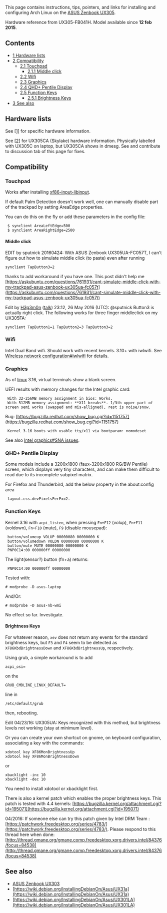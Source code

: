 This page contains instructions, tips, pointers, and links for installing and configuring Arch Linux on the [ASUS Zenbook UX305](http://www.asus.com/Notebooks_Ultrabooks/ASUS_ZENBOOK_UX305/Features/).

Hardware reference from UX305-FB041H. Model available since **12 feb 2015**.

## Contents

*   [1 Hardware lists](#Hardware_lists)
*   [2 Compatibility](#Compatibility)
    *   [2.1 Touchpad](#Touchpad)
        *   [2.1.1 Middle click](#Middle_click)
    *   [2.2 Wifi](#Wifi)
    *   [2.3 Graphics](#Graphics)
    *   [2.4 QHD+ Pentile Display](#QHD.2B_Pentile_Display)
    *   [2.5 Function Keys](#Function_Keys)
        *   [2.5.1 Brightness Keys](#Brightness_Keys)
*   [3 See also](#See_also)

## Hardware lists

See [[1]](https://gist.github.com/anonymous/6363a5462af10ee18c0c) for specific hardware information.

See [[2]](https://gist.github.com/precurse/6dc1990cd000551c8f11) for UX305CA (Skylake) hardware information. Physically labelled with UX305C on laptop, but UX305CA shows in dmesg. See and contribute to discussion tab of this page for fixes.

## Compatibility

### Touchpad

Works after installing [xf86-input-libinput](https://www.archlinux.org/packages/?name=xf86-input-libinput).

If default Palm Detection doesn't work well, one can manually disable part of the trackpad by setting AreaEdge properties.

You can do this on the fly or add these parameters in the config file:

```
 $ synclient AreaLeftEdge=500
 $ synclient AreaRightEdge=2500

```

#### Middle click

EDIT by sputnick 20160424: With ASUS Zenbook UX305UA-FC057T, I can't figure out how to simulate middle click (to paste) even after running

```
synclient TapButton3=2

```

thanks to add workaround if you have one. This post didn't help me [https://askubuntu.com/questions/761931/cant-simulate-middle-click-with-my-trackpad-asus-zenbook-ux305ua-fc057t](https://askubuntu.com/questions/761931/cant-simulate-middle-click-with-my-trackpad-asus-zenbook-ux305ua-fc057t)

Edit by [H3g3m0n](/index.php?title=User:H3g3m0n&action=edit&redlink=1 "User:H3g3m0n (page does not exist)") ([talk](/index.php/User_talk:H3g3m0n "User talk:H3g3m0n")) 23:12, 26 May 2016 (UTC): @sputnick Button3 is actually right click. The following works for three finger middleclick on my UX305FA:

```
synclient TapButton1=1 TapButton2=3 TapButton3=2

```

### Wifi

Intel Dual Band wifi. Should work with recent kernels. 3.10+ with iwlwifi. See [Wireless network configuration#iwlwifi](/index.php/Wireless_network_configuration#iwlwifi "Wireless network configuration") for details.

### Graphics

As of [linux](https://www.archlinux.org/packages/?name=linux) 3.16, virtual terminals show a blank screen.

UEFI results with memory changes for the Intel graphic card:

```
 With 32-256MB memory assignment in bios: Works.
 With 512MB memory assignment: **X11 breaks**. 1/3th upper-part of screen semi works (swapped and mis-alligned), rest is noise/snow.

```

Bug: [https://bugzilla.redhat.com/show_bug.cgi?id=1151757](https://bugzilla.redhat.com/show_bug.cgi?id=1151757)

```
 Kernel 3.16 boots with usable tty/x11 via bootparam: nomodeset

```

See also [Intel graphics#SNA issues](/index.php/Intel_graphics#SNA_issues "Intel graphics").

### QHD+ Pentile Display

Some models include a 3200x1800 (faux-3200x1800 RG/BW Pentile) screen, which displays very tiny characters, and can make them difficult to read due to its incomplete subpixel matrix.

For Firefox and Thunderbird, add the below property in the about:config area

```
 layout.css.devPixelsPerPx=2.

```

### Function Keys

Kernel 3.16 with `acpi_listen`, when pressing `Fn+F12` (volup), `Fn+F11` (voldown), `Fn+F10` (mute), `F9` (disable mousepad):

```
 button/volumeup VOLUP 00000080 00000000 K
 button/volumedown VOLDN 00000080 00000000 K
 button/mute MUTE 00000080 00000000 K
 PNP0C14:00 000000ff 00000000

```

The light(sensor?) button (fn+a) returns:

```
 PNP0C14:00 000000ff 00000000

```

Tested with:

```
# modprobe -D asus-laptop

```

And/Or:

```
# modprobe -D asus-nb-wmi

```

No effect so far. Investigate.

#### Brightness Keys

For whatever reason, `xev` does not return any events for the standard brightness keys, but `F3` and `F4` seem to be detected as `XF86KbdBrightnessDown` and `XF86KbdBrightnessUp`, respectively.

Using grub, a simple workaround is to add

```
acpi_osi=

```

on the

```
GRUB_CMDLINE_LINUX_DEFAULT=

```

line in

```
/etc/default/grub

```

then, rebooting.

Edit 04/23/16: UX305UA: Keys recognized with this method, but brightness levels not working (stay at minimum level).

Or you can create your own shortcut on gnome, on keyboard configuration, associating a key with the commands:

```
xdotool key XF86MonBrightnessUp
xdotool key XF86MonBrightnessDown

```

or

```
xbacklight -inc 10
xbacklight -dec 10

```

You need to install xdotool or xbacklight first.

There is also a kernel patch which enables the proper brightness keys. This patch is tested with 4.4 kernels: [https://bugzilla.kernel.org/attachment.cgi?id=195071](https://bugzilla.kernel.org/attachment.cgi?id=195071)

04/2016: If someone else can try this patch given by Intel DRM Team : [https://patchwork.freedesktop.org/series/4783/](https://patchwork.freedesktop.org/series/4783/). Please respond to this thread here when done: [http://thread.gmane.org/gmane.comp.freedesktop.xorg.drivers.intel/84376/focus=84538](http://thread.gmane.org/gmane.comp.freedesktop.xorg.drivers.intel/84376/focus=84538)

## See also

*   [ASUS Zenbook UX303](/index.php/ASUS_Zenbook_UX303 "ASUS Zenbook UX303")
*   [https://wiki.debian.org/InstallingDebianOn/Asus/UX31a](https://wiki.debian.org/InstallingDebianOn/Asus/UX31a)
*   [https://wiki.debian.org/InstallingDebianOn/Asus/UX301LA](https://wiki.debian.org/InstallingDebianOn/Asus/UX301LA)